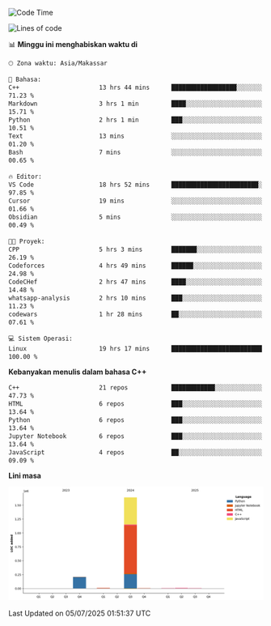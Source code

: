 <!--START_SECTION:waka-->
![Code Time](http://img.shields.io/badge/Code%20Time-311%20hrs%2049%20mins-blue)

![Lines of code](https://img.shields.io/badge/Sejak%20Hello%20World%20aku%20telah%20menulis-1.9%20million%20baris%20kode-blue)

📊 **Minggu ini menghabiskan waktu di** 

```text
🕑︎ Zona waktu: Asia/Makassar

💬 Bahasa: 
C++                      13 hrs 44 mins      ██████████████████░░░░░░░   71.23 % 
Markdown                 3 hrs 1 min         ████░░░░░░░░░░░░░░░░░░░░░   15.71 % 
Python                   2 hrs 1 min         ███░░░░░░░░░░░░░░░░░░░░░░   10.51 % 
Text                     13 mins             ░░░░░░░░░░░░░░░░░░░░░░░░░   01.20 % 
Bash                     7 mins              ░░░░░░░░░░░░░░░░░░░░░░░░░   00.65 % 

🔥 Editor: 
VS Code                  18 hrs 52 mins      ████████████████████████░   97.85 % 
Cursor                   19 mins             ░░░░░░░░░░░░░░░░░░░░░░░░░   01.66 % 
Obsidian                 5 mins              ░░░░░░░░░░░░░░░░░░░░░░░░░   00.49 % 

🐱‍💻 Proyek: 
CPP                      5 hrs 3 mins        ███████░░░░░░░░░░░░░░░░░░   26.19 % 
Codeforces               4 hrs 49 mins       ██████░░░░░░░░░░░░░░░░░░░   24.98 % 
CodeCHef                 2 hrs 47 mins       ████░░░░░░░░░░░░░░░░░░░░░   14.48 % 
whatsapp-analysis        2 hrs 10 mins       ███░░░░░░░░░░░░░░░░░░░░░░   11.23 % 
codewars                 1 hr 28 mins        ██░░░░░░░░░░░░░░░░░░░░░░░   07.61 % 

💻 Sistem Operasi: 
Linux                    19 hrs 17 mins      █████████████████████████   100.00 % 
```

**Kebanyakan menulis dalam bahasa C++** 

```text
C++                      21 repos            ████████████░░░░░░░░░░░░░   47.73 % 
HTML                     6 repos             ███░░░░░░░░░░░░░░░░░░░░░░   13.64 % 
Python                   6 repos             ███░░░░░░░░░░░░░░░░░░░░░░   13.64 % 
Jupyter Notebook         6 repos             ███░░░░░░░░░░░░░░░░░░░░░░   13.64 % 
JavaScript               4 repos             ██░░░░░░░░░░░░░░░░░░░░░░░   09.09 % 
```



**Lini masa**

![Lines of Code chart](https://raw.githubusercontent.com/yusuf601/yusuf601/main/assets/bar_graph.png)


 Last Updated on 05/07/2025 01:51:37 UTC
<!--END_SECTION:waka-->

